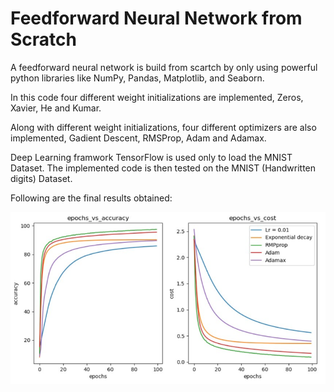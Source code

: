 # Feedforward Neural Network from Scratch

A feedforward neural network is build from scartch by only using powerful python libraries like NumPy, Pandas, Matplotlib, and Seaborn.

In this code four different weight initializations are implemented, Zeros, Xavier, He and Kumar.

Along with different weight initializations, four different optimizers are also implemented, Gadient Descent, RMSProp, Adam and Adamax.

Deep Learning framwork TensorFlow is used only to load the MNIST Dataset. The implemented code is then tested on the MNIST (Handwritten digits) Dataset.

Following are the final results obtained:

![](https://github.com/sanghvirajit/Feedforward_Neural_Network/blob/master/Results%20-%20multilayers.png)
